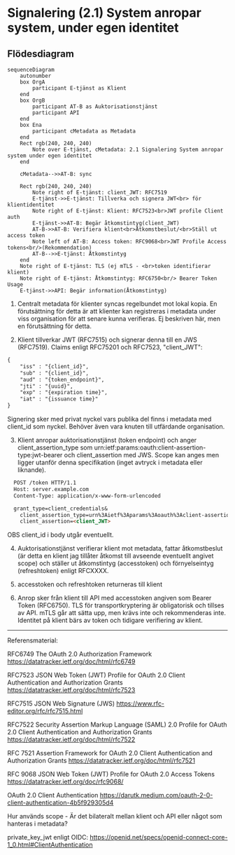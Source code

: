 
# Signalering (2.1) System anropar system, under egen identitet
## Flödesdiagram

```mermaid
sequenceDiagram
    autonumber
    box OrgA
        participant E-tjänst as Klient
    end
    box OrgB
        participant AT-B as Auktorisationstjänst
        participant API
    end
    box Ena
        participant cMetadata as Metadata
    end
    Rect rgb(240, 240, 240)
        Note over E-tjänst, cMetadata: 2.1 Signalering System anropar system under egen identitet
    end

    cMetadata-->>AT-B: sync

    Rect rgb(240, 240, 240)
        Note right of E-tjänst: client_JWT: RFC7519
        E-tjänst->>E-tjänst: Tillverka och signera JWT<br> för klientidentitet
        Note right of E-tjänst: Klient: RFC7523<br>JWT profile Client auth
        E-tjänst->>AT-B: Begär åtkomstintyg(client_JWT)
        AT-B->>AT-B: Verifiera klient<br>Åtkomstbeslut/<br>Ställ ut access token
        Note left of AT-B: Access token: RFC9068<br>JWT Profile Access tokens<br/>(Rekommendation)
        AT-B-->>E-tjänst: Åtkomstintyg
    end
    Note right of E-tjänst: TLS (ej mTLS - <br>token identifierar klient)
    Note right of E-tjänst: Åtkomstintyg: RFC6750<br/> Bearer Token Usage
    E-tjänst->>API: Begär information(Åtkomstintyg)

```

1. Centralt metadata för klienter syncas regelbundet mot lokal kopia. En förutsättning för detta är att klienter kan registreras i metadata under viss organisation för att senare kunna verifieras. Ej beskriven här, men en förutsättning för detta.

2. Klient tillverkar JWT (RFC7515) och signerar denna till en JWS (RFC7519). Claims enligt RFC75201 och RFC7523, "client_JWT":
~~~markdown
{
    "iss" : "{client_id}",
    "sub" : "{client_id}",
    "aud" : "{token_endpoint}",
    "jti" : "{uuid}",
    "exp" : "{expiration time}",
    "iat" : "{issuance time}"
}
~~~
Signering sker med privat nyckel vars publika del finns i metadata med client_id som nyckel. Behöver även vara knuten till utfärdande organisation.

3. Klient anropar auktorisationstjänst (token endpoint) och anger client_assertion_type som urn:ietf:params:oauth:client-assertion-type:jwt-bearer och client_assertion med JWS. Scope kan anges men ligger utanför denna specifikation (inget avtryck i metadata eller liknande).

~~~markdown
  POST /token HTTP/1.1
  Host: server.example.com
  Content-Type: application/x-www-form-urlencoded

  grant_type=client_credentials&
    client_assertion_type=urn%3Aietf%3Aparams%3Aoauth%3Aclient-assertion-type%3Ajwt-bearer&
    client_assertion=<client_JWT>
~~~
OBS client_id i body utgår eventuellt.

4. Auktorisationstjänst verifierar klient mot metadata, fattar åtkomstbeslut (är detta en klient jag tillåter åtkomst till avseende eventuellt angivet scope) och ställer ut åtkomstintyg (accesstoken) och förnyelseintyg (refreshtoken) enligt RFCXXXX.

5. accesstoken och refreshtoken returneras till klient

6. Anrop sker från klient till API med accesstoken angiven som Bearer Token (RFC6750). TLS för transportkryptering är obligatorisk och tillses av API. mTLS går att sätta upp, men krävs inte och rekommenderas inte. Identitet på klient bärs av token och tidigare verifiering av klient. 

---

Referensmaterial:

RFC6749 The OAuth 2.0 Authorization Framework
https://datatracker.ietf.org/doc/html/rfc6749


RFC7523 JSON Web Token (JWT) Profile for OAuth 2.0 Client Authentication and Authorization Grants
https://datatracker.ietf.org/doc/html/rfc7523

RFC7515 JSON Web Signature (JWS)
https://www.rfc-editor.org/rfc/rfc7515.html

RFC7522 Security Assertion Markup Language (SAML) 2.0 Profile
      for OAuth 2.0 Client Authentication and Authorization Grants
https://datatracker.ietf.org/doc/html/rfc7522      

RFC 7521 Assertion Framework for OAuth 2.0 Client Authentication and Authorization Grants
https://datatracker.ietf.org/doc/html/rfc7521

RFC 9068 JSON Web Token (JWT) Profile for OAuth 2.0 Access Tokens
https://datatracker.ietf.org/doc/rfc9068/

OAuth 2.0 Client Authentication
https://darutk.medium.com/oauth-2-0-client-authentication-4b5f929305d4

Hur används scope - Är det bilateralt mellan klient och API eller något som hanteras i metadata?

private_key_jwt enligt OIDC:
https://openid.net/specs/openid-connect-core-1_0.html#ClientAuthentication

